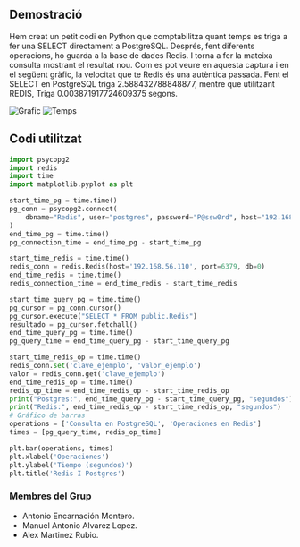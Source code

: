 ## Demostració

Hem creat un petit codi en Python que comptabilitza quant temps es triga a fer una SELECT directament a PostgreSQL. Després, fent diferents operacions, ho guarda a la base de dades Redis. I torna a fer la mateixa consulta mostrant el resultat nou. Com es pot veure en aquesta captura i en el següent gràfic, la velocitat que te Redis és una autèntica passada. Fent el SELECT en PostgreSQL triga 2.588432788848877, mentre que utilitzant REDIS, Triga 0.003871917724609375 segons.
                                                                                    
  ![Grafic](Imatges/1Grafico.png)
  ![Temps](Imatges/1Temps.png)
## Codi utilitzat
```python
import psycopg2
import redis
import time
import matplotlib.pyplot as plt

start_time_pg = time.time()
pg_conn = psycopg2.connect(
    dbname="Redis", user="postgres", password="P@ssw0rd", host="192.168.56.110"
)
end_time_pg = time.time()
pg_connection_time = end_time_pg - start_time_pg

start_time_redis = time.time()
redis_conn = redis.Redis(host='192.168.56.110', port=6379, db=0)
end_time_redis = time.time()
redis_connection_time = end_time_redis - start_time_redis

start_time_query_pg = time.time()
pg_cursor = pg_conn.cursor()
pg_cursor.execute("SELECT * FROM public.Redis")
resultado = pg_cursor.fetchall()
end_time_query_pg = time.time()
pg_query_time = end_time_query_pg - start_time_query_pg

start_time_redis_op = time.time()
redis_conn.set('clave_ejemplo', 'valor_ejemplo')
valor = redis_conn.get('clave_ejemplo')
end_time_redis_op = time.time()
redis_op_time = end_time_redis_op - start_time_redis_op
print("Postgres:", end_time_query_pg - start_time_query_pg, "segundos")
print("Redis:", end_time_redis_op - start_time_redis_op, "segundos")
# Gráfico de barras
operations = ['Consulta en PostgreSQL', 'Operaciones en Redis']
times = [pg_query_time, redis_op_time]

plt.bar(operations, times)
plt.xlabel('Operaciones')
plt.ylabel('Tiempo (segundos)')
plt.title('Redis I Postgres')
```

### Membres del Grup
- Antonio Encarnación Montero.
- Manuel Antonio Alvarez Lopez.
- Alex Martinez Rubio.

